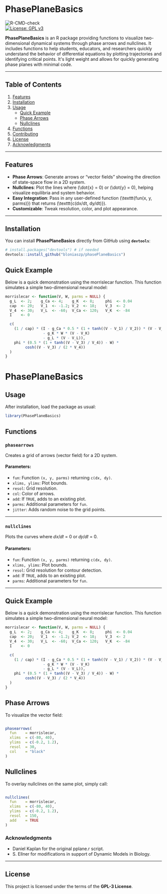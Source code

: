 # PhasePlaneBasics
![R-CMD-check](https://github.com/bloniaszp/phasePlaneBasics/workflows/R-CMD-check/badge.svg)  
[![License: GPL v3](https://img.shields.io/badge/License-GPLv3-blue.svg)](https://www.gnu.org/licenses/gpl-3.0)

**PhasePlaneBasics** is an R package providing functions to visualize two-dimensional dynamical systems through phase arrows and nullclines. It includes functions to help students, educators, and researchers quickly understand the behavior of differential equations by plotting trajectories and identifying critical points. It's light weight and allows for quickly generating phase planes with minimal code.

---

## Table of Contents

1. [Features](#features)  
2. [Installation](#installation)  
3. [Usage](#usage)  
   - [Quick Example](#quick-example)  
   - [Phase Arrows](#phase-arrows)  
   - [Nullclines](#nullclines)  
4. [Functions](#functions)  
5. [Contributing](#contributing)  
6. [License](#license)  
7. [Acknowledgments](#acknowledgments)  

---

## Features

- **Phase Arrows**: Generate arrows or “vector fields” showing the direction of state-space flow in a 2D system.  
- **Nullclines**: Plot the lines where \(\dot{x} = 0\) or \(\dot{y} = 0\), helping visualize equilibria and system behavior.  
- **Easy Integration**: Pass in any user-defined function \(\texttt{fun(x, y, parms)}\) that returns \(\texttt{c(dx/dt, dy/dt)}\).  
- **Customizable**: Tweak resolution, color, and plot appearance.  
---

## Installation

You can install **PhasePlaneBasics** directly from GitHub using **`devtools`**:

```r
# install.packages("devtools") # if needed
devtools::install_github("bloniaszp/phasePlaneBasics")
```

## Quick Example
Below is a quick demonstration using the morrislecar function. This function simulates a simple two-dimensional neural model:

```r
morrislecar <- function(V, W, parms = NULL) {
  g_L  <- 2;    g_Ca <- 4;    g_K  <- 8;     phi  <- 0.04
  cap  <- 20;   V_1  <- -1.2; V_2  <- 18;    V_3  <- 2
  V_4  <- 30;   V_L  <- -60;  V_Ca <- 120;   V_K  <- -84
  I    <- 0

  c(
    (1 / cap) * (I - g_Ca * 0.5 * (1 + tanh((V - V_1) / V_2)) * (V - V_Ca)
                 - g_K * W * (V - V_K)
                 - g_L * (V - V_L)),
    phi * (0.5 * (1 + tanh((V - V_3) / V_4)) - W) *
         cosh((V - V_3) / (2 * V_4))
  )
}
```


# PhasePlaneBasics

## Usage

After installation, load the package as usual:

```r
library(PhasePlaneBasics)
```

## Functions

### `phasearrows`
Creates a grid of arrows (vector field) for a 2D system.

#### Parameters:
- `fun`: Function `(x, y, parms)` returning `c(dx, dy)`.
- `xlims, ylims`: Plot bounds.
- `resol`: Grid resolution.
- `col`: Color of arrows.
- `add`: If `TRUE`, adds to an existing plot.
- `parms`: Additional parameters for `fun`.
- `jitter`: Adds random noise to the grid points.

---

### `nullclines`
Plots the curves where 𝑑𝑥/𝑑𝑡 = 0 or 𝑑𝑦/𝑑𝑡 = 0.

#### Parameters:
- `fun`: Function `(x, y, parms)` returning `c(dx, dy)`.
- `xlims, ylims`: Plot bounds.
- `resol`: Grid resolution for contour detection.
- `add`: If `TRUE`, adds to an existing plot.
- `parms`: Additional parameters for `fun`.

---

## Quick Example
Below is a quick demonstration using the morrislecar function. This function simulates a simple two-dimensional neural model:

```r
morrislecar <- function(V, W, parms = NULL) {
  g_L  <- 2;    g_Ca <- 4;    g_K  <- 8;     phi  <- 0.04
  cap  <- 20;   V_1  <- -1.2; V_2  <- 18;    V_3  <- 2
  V_4  <- 30;   V_L  <- -60;  V_Ca <- 120;   V_K  <- -84
  I    <- 0

  c(
    (1 / cap) * (I - g_Ca * 0.5 * (1 + tanh((V - V_1) / V_2)) * (V - V_Ca)
                 - g_K * W * (V - V_K)
                 - g_L * (V - V_L)),
    phi * (0.5 * (1 + tanh((V - V_3) / V_4)) - W) *
         cosh((V - V_3) / (2 * V_4))
  )
}
```

## Phase Arrows
To visualize the vector field:

```r

phasearrows(
  fun    = morrislecar, 
  xlims  = c(-80, 40), 
  ylims  = c(-0.2, 1.2), 
  resol  = 30,
  col    = "black"
)

```

## Nullclines
To overlay nullclines on the same plot, simply call:

```r

nullclines(
  fun    = morrislecar,
  xlims  = c(-80, 40),
  ylims  = c(-0.2, 1.2),
  resol  = 150,
  add    = TRUE
)

```

### Acknowledgments
- Daniel Kaplan for the original pplane.r script.
- S. Ellner for modifications in support of Dynamic Models in Biology.

--- 

## License

This project is licensed under the terms of the **GPL-3 License**.
